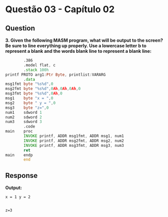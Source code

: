 # Questão 03 - Capítulo 02

## Question

**<p>3. Given the following MASM program, what will be output to the screen? Be sure to line everything up properly. Use a lowercase letter b to represent a blank and the words blank line to represent a blank line:</p>**

```asm
        .386
        .model flat, c
        .stack 100h
printf PROTO arg1:Ptr Byte, printlist:VARARG
        .data
msg1fmt byte "%s%d",0
msg2fmt byte "%s%d",0Ah,0Ah,0Ah,0
msg3fmt byte "%s%d",0Ah,0
msg1    byte "x = ",0
msg2    byte " y = ",0
msg3    byte "z=",0
num1    sdword 1
num2    sdword 2
num3    sdword 3
        .code
main    proc
        INVOKE printf, ADDR msg1fmt, ADDR msg1, num1
        INVOKE printf, ADDR msg2fmt, ADDR msg2, num2
        INVOKE printf, ADDR msg3fmt, ADDR msg3, num3
        ret
main    endp
        end
```

## Response

**Output:**
```
x = 1 y = 2


z=3
```
